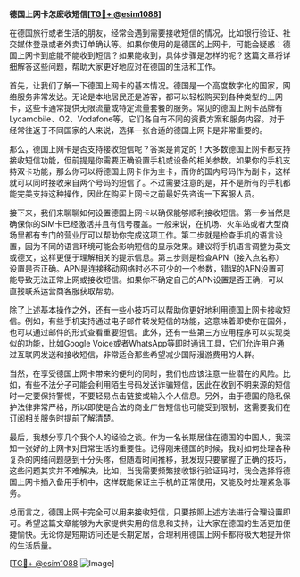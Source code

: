 **德国上网卡怎麽收短信[[TG💪+ @esim1088](https://t.me/s/esim1088)]**

在德国旅行或者生活的朋友，经常会遇到需要接收短信的情况，比如银行验证、社交媒体登录或者外卖订单确认等。如果你使用的是德国的上网卡，可能会疑惑：德国上网卡到底能不能收到短信？如果能收到，具体步骤是怎样的呢？这篇文章将详细解答这些问题，帮助大家更好地应对在德国的生活和工作。

首先，让我们了解一下德国上网卡的基本情况。德国是一个高度数字化的国家，网络服务非常发达。无论是本地居民还是游客，都可以轻松购买到各种类型的上网卡，这些卡通常提供无限流量或特定流量套餐的服务。常见的德国上网卡品牌有Lycamobile、O2、Vodafone等，它们各自有不同的资费方案和服务内容。对于经常往返于不同国家的人来说，选择一张合适的德国上网卡是非常重要的。

那么，德国上网卡是否支持接收短信呢？答案是肯定的！大多数德国上网卡都支持接收短信功能，但前提是你需要正确设置手机或设备的相关参数。如果你的手机支持双卡功能，那么你可以将德国上网卡作为主卡，而你的国内号码作为副卡，这样就可以同时接收来自两个号码的短信了。不过需要注意的是，并不是所有的手机都能完美支持这种操作，因此在购买上网卡之前最好先咨询一下客服人员。

接下来，我们来聊聊如何设置德国上网卡以确保能够顺利接收短信。第一步当然是确保你的SIM卡已经激活并且有信号覆盖。一般来说，在机场、火车站或者大型商场里都有专门的营业厅可以帮助你完成这项工作。第二步就是检查手机的语言设置，因为不同的语言环境可能会影响短信的显示效果。建议将手机语言调整为英文或德文，这样更便于理解相关的提示信息。第三步则是检查APN（接入点名称）设置是否正确。APN是连接移动网络时必不可少的一个参数，错误的APN设置可能导致无法正常上网或接收短信。如果你不确定自己的APN设置是否正确，可以直接联系运营商客服获取帮助。

除了上述基本操作之外，还有一些小技巧可以帮助你更好地利用德国上网卡接收短信。例如，有些手机支持通过电子邮件转发短信的功能，这意味着即使你在国外，也可以通过邮件的形式查看重要短信。此外，还有一些第三方应用程序可以实现类似的功能，比如Google Voice或者WhatsApp等即时通讯工具，它们允许用户通过互联网发送和接收短信，非常适合那些希望减少国际漫游费用的人群。

当然，在享受德国上网卡带来的便利的同时，我们也应该注意一些潜在的风险。比如，有些不法分子可能会利用陌生号码发送诈骗短信，因此在收到不明来源的短信时一定要保持警惕，不要轻易点击链接或输入个人信息。另外，由于德国的隐私保护法律非常严格，所以即使是合法的商业广告短信也可能受到限制，这需要我们在订阅相关服务时提前了解清楚。

最后，我想分享几个我个人的经验之谈。作为一名长期居住在德国的中国人，我深知一张好的上网卡对日常生活的重要性。记得刚来德国的时候，我对如何处理各种复杂的网络问题感到十分头疼，但随着时间推移，我发现只要掌握了正确的技巧，这些问题其实并不难解决。比如，当我需要频繁接收银行验证码时，我会选择将德国上网卡插入备用手机中，这样既能保证主手机的正常使用，又能及时处理紧急事务。

总而言之，德国上网卡完全可以用来接收短信，只要按照上述方法进行合理设置即可。希望这篇文章能够为大家提供实用的信息和支持，让大家在德国的生活更加便捷愉快。无论你是短期访问还是长期定居，合理利用德国上网卡都将极大地提升你的生活质量。

[[TG💪+ @esim1088](https://t.me/s/esim1088) ![Image](https://i.postimg.cc/4NQfJmqS/Snipaste-2025-05-13-00-14-12.png)]